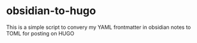 # obsidian-to-hugo
This is a simple script to convery my YAML frontmatter in obsidian notes to TOML for posting on HUGO 
